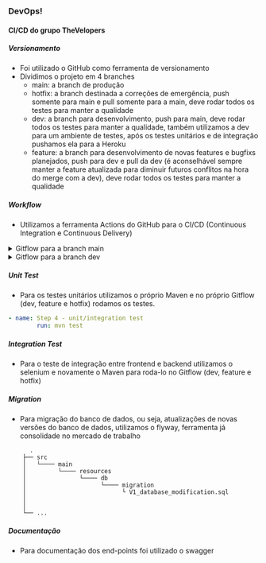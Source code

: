 ### DevOps!

#### CI/CD do grupo TheVelopers

##### Versionamento
- Foi utilizado o GitHub como ferramenta de versionamento
- Dividimos o projeto em 4 branches
  - main: a branch de produção
  - hotfix: a branch destinada a correções de emergência, push somente para main e pull somente para a main, deve rodar todos os testes para manter a qualidade
  - dev: a branch para desenvolvimento, push para main, deve rodar todos os testes para manter a qualidade, também utilizamos a dev para um ambiente de testes, após os testes unitários e de integração pushamos ela para a Heroku
  - feature: a branch para desenvolvimento de novas features e bugfixs planejados, push para dev e pull da dev (é aconselhável sempre manter a feature atualizada para diminuir futuros conflitos na hora do merge com a dev), deve rodar todos os testes para manter a qualidade

##### Workflow 
- Utilizamos a ferramenta Actions do GitHub para o CI/CD (Continuous Integration e Continuous Delivery)

<details>
<summary>Gitflow para a branch main</summary>

```yaml

name: CI Main

on:
    push:
        branches: [ main ]

jobs:
  clean_build_deploy:
  
    runs-on: ubuntu-latest

    # Setando o ambiente
    environment:
      name: main

    steps:
      - name: Step 1 - checkout
        uses: actions/checkout@v2

      - name: Step 2 - set up JDK 11
        uses: actions/setup-java@v1
        with:
          java-version: 11
      
      - name: Step 3 - cache local Maven repository
        uses: actions/cache@v3
        with:
            path: ~/.m2/repository
            key: ${{ runner.os }}-maven-${{ hashFiles('**/pom.xml') }}
            restore-keys: |
                        ${{ runner.os }}-maven-  
      
      - name: Step 4 - clean and build
        run: mvn -B -DskipTests clean package
    
      - name: Step 5 - build and push docker image
        uses: mr-smithers-excellent/docker-build-push@v4
        with:
            image: jef771/sas-app
            registry: docker.io
            username: ${{ secrets.DOCKER_USERNAME }}
            password: ${{ secrets.DOCKER_PASSWORD }}

```
</details>

<details>
<summary>Gitflow para a branch dev</summary>

```yaml

 name: CI Dev

on:
    push:
        branches: [ dev ]

jobs:

  build_and_test:
    runs-on: ubuntu-latest

    environment:
      name: dev

    steps:
      - name: Step 1 - checkout
        uses: actions/checkout@v2

      - name: Step 2 - set up JDK 11
        uses: actions/setup-java@v1
        with:
          java-version: 11
      
      - name: Step 3- cache Maven packages
        uses: actions/cache@v1
        with:
          path: ~/.m2
          key: ${{ runner.os }}-m2-${{ hashFiles('**/pom.xml') }}
          restore-keys: ${{ runner.os }}-m2

      - name: Step 4 - unit/integration test
        run: mvn test

      - name: Step 5 - deploy heroku
        uses: akhileshns/heroku-deploy@v3.12.12
        with:
          heroku_api_key: ${{secrets.HEROKU_API_KEY}}
          heroku_app_name: "score-analysis-system-back"
          heroku_email: "score.analysis.sytem@gmail.com"

```
</details>

##### Unit Test
- Para os testes unitários utilizamos o próprio Maven e no próprio Gitflow (dev, feature e hotfix) rodamos os testes.

```yaml
- name: Step 4 - unit/integration test
        run: mvn test
```

##### Integration Test
- Para o teste de integração entre frontend e backend utilizamos o selenium e novamente o Maven para roda-lo no Gitflow (dev, feature e hotfix)

##### Migration
- Para migração do banco de dados, ou seja, atualizações de novas versões do banco de dados, utilizamos o flyway, ferramenta já consolidade no mercado de trabalho

```
      .
    ├── src                    
    │   └──── main
    │         └──── resources
    │               └──── db
    │                     └──── migration
    │                           └ V1_database_modification.sql
    │                 
    │                  
    └── ...
```

##### Documentação
- Para documentação dos end-points foi utilizado o swagger
